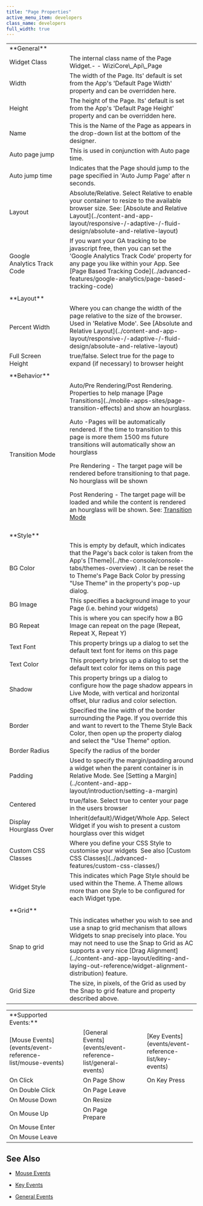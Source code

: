 ```yaml
---
title: "Page Properties"
active_menu_item: developers
class_name: developers
full_width: true
---
```



<table>
<tr>
<td width="191">
**General**

</td>
<td width="19">
</td>
<td width="765">
</td>
</tr>
<tr>
<td width="191">
Widget Class

</td>
<td width="19">
</td>
<td width="765">
The internal class name of the Page Widget.- - WiziCore\_Api\_Page

</td>
</tr>
<tr>
<td width="191">
Width

</td>
<td width="19">
</td>
<td width="765">
The width of the Page. Its' default is set from the App's 'Default Page Width' property and can be overridden here.

</td>
</tr>
<tr>
<td width="191">
Height

</td>
<td width="19">
</td>
<td width="765">
The height of the Page. Its' default is set from the App's 'Default Page Height' property and can be overridden here.

</td>
</tr>
<tr>
<td width="191">
Name

</td>
<td width="19">
</td>
<td width="765">
This is the Name of the Page as appears in the drop-down list at the bottom of the designer.

</td>
</tr>
<tr>
<td width="191">
Auto page jump

</td>
<td width="19">
</td>
<td width="765">
This is used in conjunction with Auto page time.

</td>
</tr>
<tr>
<td width="191">
Auto jump time

</td>
<td width="19">
</td>
<td width="765">
Indicates that the Page should jump to the page specified in 'Auto Jump Page' after n seconds.

</td>
</tr>
<tr>
<td width="191">
Layout

</td>
<td width="19">
</td>
<td width="765">
Absolute/Relative. Select Relative to enable your container to resize to the available browser size. See: [Absolute and Relative Layout](../content-and-app-layout/responsive-/-adaptive-/-fluid-design/absolute-and-relative-layout)

</td>
</tr>
<tr>
<td width="191">
Google Analytics Track Code

</td>
<td width="19">
</td>
<td width="765">
If you want your GA tracking to be javascript free, then you can set the 'Google Analytics Track Code' property for any page you like within your App. See [Page Based Tracking Code](../advanced-features/google-analytics/page-based-tracking-code)

</td>
</tr>
<tr>
<td width="191">

</td>
<td width="19">
</td>
<td width="765">
</td>
</tr>
<tr>
<td width="191">
**Layout**

</td>
<td width="19">
</td>
<td width="765">
</td>
</tr>
<tr>
<td width="191">
Percent Width

</td>
<td width="19">
</td>
<td width="765">
Where you can change the width of the page relative to the size of the browser. Used in 'Relative Mode'. See [Absolute and Relative Layout](../content-and-app-layout/responsive-/-adaptive-/-fluid-design/absolute-and-relative-layout)

</td>
</tr>
<tr>
<td width="191">
Full Screen Height

</td>
<td width="19">
</td>
<td width="765">
true/false. Select true for the page to expand (if necessary) to browser height

</td>
</tr>
<tr>
<td width="191">

</td>
<td width="19">
</td>
<td width="765">
</td>
</tr>
<tr>
<td width="191">
**Behavior**

</td>
<td width="19">
</td>
<td width="765">
</td>
</tr>
<tr>
<td width="191">
Transition Mode

</td>
<td width="19">
</td>
<td width="765">
Auto/Pre Rendering/Post Rendering. Properties to help manage [Page Transitions](../mobile-apps-sites/page-transition-effects) and show an hourglass.

Auto -Pages will be automatically rendered. If the time to transition to this page is more them 1500 ms future transitions will automatically show an hourglass

Pre Rendering - The target page will be rendered before transitioning to that page. No hourglass will be shown

Post Rendering - The target page will be loaded and while the content is rendered an hourglass will be shown. See: [Transition Mode](../mobile-apps-sites/mobile-transition-mode)

</td>
</tr>
<tr>
<td width="191">

</td>
<td width="19">
</td>
<td width="765">
</td>
</tr>
<tr>
<td width="191">
**Style**

</td>
<td width="19">
</td>
<td width="765">
</td>
</tr>
<tr>
<td width="191">
BG Color

</td>
<td width="19">
</td>
<td width="765">
This is empty by default, which indicates that the Page's back color is taken from the App's [Theme](../the-console/console-tabs/themes-overview) . It can be reset the to Theme's Page Back Color by pressing "Use Theme" in the property's pop-up dialog.

</td>
</tr>
<tr>
<td width="191">
BG Image

</td>
<td width="19">
</td>
<td width="765">
This specifies a background image to your Page (i.e. behind your widgets)

</td>
</tr>
<tr>
<td width="191">
BG Repeat

</td>
<td width="19">
</td>
<td width="765">
This is where you can specify how a BG Image can repeat on the page (Repeat, Repeat X, Repeat Y)

</td>
</tr>
<tr>
<td width="191">
Text Font

</td>
<td width="19">
</td>
<td width="765">
This property brings up a dialog to set the default text font for items on this page

</td>
</tr>
<tr>
<td width="191">
Text Color

</td>
<td width="19">
</td>
<td width="765">
This property brings up a dialog to set the default text color for items on this page

</td>
</tr>
<tr>
<td width="191">
Shadow

</td>
<td width="19">
</td>
<td width="765">
This property brings up a dialog to configure how the page shadow appears in Live Mode, with vertical and horizontal offset, blur radius and color selection.

</td>
</tr>
<tr>
<td width="191">
Border

</td>
<td width="19">
</td>
<td width="765">
Specified the line width of the border surrounding the Page. If you override this and want to revert to the Theme Style Back Color, then open up the property dialog and select the "Use Theme" option.

</td>
</tr>
<tr>
<td width="191">
Border Radius

</td>
<td width="19">
</td>
<td width="765">
Specify the radius of the border

</td>
</tr>
<tr>
<td width="191">
Padding

</td>
<td width="19">
</td>
<td width="765">
Used to specify the margin/padding around a widget when the parent container is in Relative Mode. See [Setting a Margin](../content-and-app-layout/introduction/setting-a-margin)

</td>
</tr>
<tr>
<td width="191">
Centered

</td>
<td width="19">
</td>
<td width="765">
true/false. Select true to center your page in the users browser

</td>
</tr>
<tr>
<td width="191">
Display Hourglass Over

</td>
<td width="19">
</td>
<td width="765">
Inherit(default)/Widget/Whole App. Select Widget if you wish to present a custom hourglass over this widget

</td>
</tr>
<tr>
<td width="191">
Custom CSS Classes

</td>
<td width="19">
</td>
<td width="765">
Where you define your CSS Style to customise your widgets  See also [Custom CSS Classes](../advanced-features/custom-css-classes/)

</td>
</tr>
<tr>
<td width="191">
Widget Style

</td>
<td width="19">
</td>
<td width="765">
This indicates which Page Style should be used within the Theme. A Theme allows more than one Style to be configured for each Widget type.

</td>
</tr>
<tr>
<td width="191">
</td>
<td width="19">
</td>
<td width="765">
</td>
</tr>
<tr>
<td width="191">
**Grid**

</td>
<td width="19">
</td>
<td width="765">
</td>
</tr>
<tr>
<td width="191">
Snap to grid

</td>
<td width="19">
</td>
<td width="765">
This indicates whether you wish to see and use a snap to grid mechanism that allows Widgets to snap precisely into place. You may not need to use the Snap to Grid as AC supports a very nice [Drag Alignment](../content-and-app-layout/editing-and-laying-out-reference/widget-alignment-distribution) feature.

</td>
</tr>
<tr>
<td width="191">
Grid Size

</td>
<td width="19">
</td>
<td width="765">
The size, in pixels, of the Grid as used by the Snap to grid feature and property described above.

</td>
</tr>
</table>

<table>
<tr>
<td width="148">
**Supported Events:**

</td>
<td width="15">
</td>
<td width="120">
</td>
<td width="17">
</td>
<td width="108">
</td>
</tr>
<tr>
<td width="148">
[Mouse Events](events/event-reference-list/mouse-events)

</td>
<td width="15">
</td>
<td width="120">
[General Events](events/event-reference-list/general-events)

</td>
<td width="17">
</td>
<td width="108">
[Key Events](events/event-reference-list/key-events)

</td>
</tr>
<tr>
<td width="148">
On Click

</td>
<td width="15">
</td>
<td width="120">
On Page Show

</td>
<td width="17">
</td>
<td width="108">
On Key Press

</td>
</tr>
<tr>
<td width="148">
On Double Click

</td>
<td width="15">
</td>
<td width="120">
On Page Leave

</td>
<td width="17">
</td>
<td width="108">
</td>
</tr>
<tr>
<td width="148">
On Mouse Down

</td>
<td width="15">
</td>
<td width="120">
On Resize

</td>
<td width="17">
</td>
<td width="108">
</td>
</tr>
<tr>
<td width="148">
On Mouse Up

</td>
<td width="15">
</td>
<td width="120">
On Page Prepare

</td>
<td width="17">
</td>
<td width="108">
</td>
</tr>
<tr>
<td width="148">
On Mouse Enter

</td>
<td width="15">
</td>
<td width="120">
</td>
<td width="17">
</td>
<td width="108">
</td>
</tr>
<tr>
<td width="148">
On Mouse Leave

</td>
<td width="15">
</td>
<td width="120">
</td>
<td width="17">
</td>
<td width="108">
</td>
</tr>
</table>

## **See Also**

 - [Mouse Events](events/event-reference-list/mouse-events)

 - [Key Events](events/event-reference-list/key-events)

 - [General Events](events/event-reference-list/general-events)


